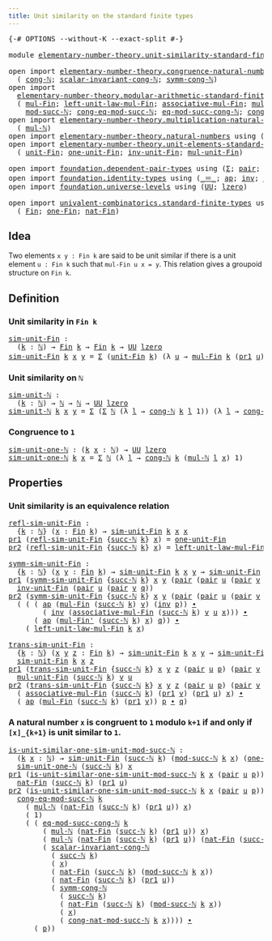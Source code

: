 ```yaml
---
title: Unit similarity on the standard finite types
---
```


<pre class="Agda"><a id="70" class="Symbol">{-#</a> <a id="74" class="Keyword">OPTIONS</a> <a id="82" class="Pragma">--without-K</a> <a id="94" class="Pragma">--exact-split</a> <a id="108" class="Symbol">#-}</a>

<a id="113" class="Keyword">module</a> <a id="120" href="elementary-number-theory.unit-similarity-standard-finite-types.html" class="Module">elementary-number-theory.unit-similarity-standard-finite-types</a> <a id="183" class="Keyword">where</a>

<a id="190" class="Keyword">open</a> <a id="195" class="Keyword">import</a> <a id="202" href="elementary-number-theory.congruence-natural-numbers.html" class="Module">elementary-number-theory.congruence-natural-numbers</a> <a id="254" class="Keyword">using</a>
  <a id="262" class="Symbol">(</a> <a id="264" href="elementary-number-theory.congruence-natural-numbers.html#1610" class="Function">cong-ℕ</a><a id="270" class="Symbol">;</a> <a id="272" href="elementary-number-theory.congruence-natural-numbers.html#5371" class="Function">scalar-invariant-cong-ℕ</a><a id="295" class="Symbol">;</a> <a id="297" href="elementary-number-theory.congruence-natural-numbers.html#2856" class="Function">symm-cong-ℕ</a><a id="308" class="Symbol">)</a>
<a id="310" class="Keyword">open</a> <a id="315" class="Keyword">import</a>
  <a id="324" href="elementary-number-theory.modular-arithmetic-standard-finite-types.html" class="Module">elementary-number-theory.modular-arithmetic-standard-finite-types</a> <a id="390" class="Keyword">using</a>
  <a id="398" class="Symbol">(</a> <a id="400" href="elementary-number-theory.modular-arithmetic-standard-finite-types.html#15234" class="Function">mul-Fin</a><a id="407" class="Symbol">;</a> <a id="409" href="elementary-number-theory.modular-arithmetic-standard-finite-types.html#18007" class="Function">left-unit-law-mul-Fin</a><a id="430" class="Symbol">;</a> <a id="432" href="elementary-number-theory.modular-arithmetic-standard-finite-types.html#15887" class="Function">associative-mul-Fin</a><a id="451" class="Symbol">;</a> <a id="453" href="elementary-number-theory.modular-arithmetic-standard-finite-types.html#15373" class="Function">mul-Fin&#39;</a><a id="461" class="Symbol">;</a>
    <a id="467" href="elementary-number-theory.modular-arithmetic-standard-finite-types.html#2844" class="Function">mod-succ-ℕ</a><a id="477" class="Symbol">;</a> <a id="479" href="elementary-number-theory.modular-arithmetic-standard-finite-types.html#4181" class="Function">cong-eq-mod-succ-ℕ</a><a id="497" class="Symbol">;</a> <a id="499" href="elementary-number-theory.modular-arithmetic-standard-finite-types.html#4527" class="Function">eq-mod-succ-cong-ℕ</a><a id="517" class="Symbol">;</a> <a id="519" href="elementary-number-theory.modular-arithmetic-standard-finite-types.html#3602" class="Function">cong-nat-mod-succ-ℕ</a><a id="538" class="Symbol">)</a>
<a id="540" class="Keyword">open</a> <a id="545" class="Keyword">import</a> <a id="552" href="elementary-number-theory.multiplication-natural-numbers.html" class="Module">elementary-number-theory.multiplication-natural-numbers</a> <a id="608" class="Keyword">using</a>
  <a id="616" class="Symbol">(</a> <a id="618" href="elementary-number-theory.multiplication-natural-numbers.html#1286" class="Function">mul-ℕ</a><a id="623" class="Symbol">)</a>
<a id="625" class="Keyword">open</a> <a id="630" class="Keyword">import</a> <a id="637" href="elementary-number-theory.natural-numbers.html" class="Module">elementary-number-theory.natural-numbers</a> <a id="678" class="Keyword">using</a> <a id="684" class="Symbol">(</a><a id="685" href="elementary-number-theory.natural-numbers.html#1548" class="Datatype">ℕ</a><a id="686" class="Symbol">;</a> <a id="688" href="elementary-number-theory.natural-numbers.html#1569" class="InductiveConstructor">zero-ℕ</a><a id="694" class="Symbol">;</a> <a id="696" href="elementary-number-theory.natural-numbers.html#1582" class="InductiveConstructor">succ-ℕ</a><a id="702" class="Symbol">)</a>
<a id="704" class="Keyword">open</a> <a id="709" class="Keyword">import</a> <a id="716" href="elementary-number-theory.unit-elements-standard-finite-types.html" class="Module">elementary-number-theory.unit-elements-standard-finite-types</a> <a id="777" class="Keyword">using</a>
  <a id="785" class="Symbol">(</a> <a id="787" href="elementary-number-theory.unit-elements-standard-finite-types.html#1442" class="Function">unit-Fin</a><a id="795" class="Symbol">;</a> <a id="797" href="elementary-number-theory.unit-elements-standard-finite-types.html#1663" class="Function">one-unit-Fin</a><a id="809" class="Symbol">;</a> <a id="811" href="elementary-number-theory.unit-elements-standard-finite-types.html#3321" class="Function">inv-unit-Fin</a><a id="823" class="Symbol">;</a> <a id="825" href="elementary-number-theory.unit-elements-standard-finite-types.html#3092" class="Function">mul-unit-Fin</a><a id="837" class="Symbol">)</a>

<a id="840" class="Keyword">open</a> <a id="845" class="Keyword">import</a> <a id="852" href="foundation.dependent-pair-types.html" class="Module">foundation.dependent-pair-types</a> <a id="884" class="Keyword">using</a> <a id="890" class="Symbol">(</a><a id="891" href="foundation-core.dependent-pair-types.html#515" class="Record">Σ</a><a id="892" class="Symbol">;</a> <a id="894" href="foundation-core.dependent-pair-types.html#588" class="InductiveConstructor">pair</a><a id="898" class="Symbol">;</a> <a id="900" href="foundation-core.dependent-pair-types.html#605" class="Field">pr1</a><a id="903" class="Symbol">;</a> <a id="905" href="foundation-core.dependent-pair-types.html#617" class="Field">pr2</a><a id="908" class="Symbol">)</a>
<a id="910" class="Keyword">open</a> <a id="915" class="Keyword">import</a> <a id="922" href="foundation.identity-types.html" class="Module">foundation.identity-types</a> <a id="948" class="Keyword">using</a> <a id="954" class="Symbol">(</a><a id="955" href="foundation-core.identity-types.html#1865" class="Function Operator">_＝_</a><a id="958" class="Symbol">;</a> <a id="960" href="foundation-core.identity-types.html#4003" class="Function">ap</a><a id="962" class="Symbol">;</a> <a id="964" href="foundation-core.identity-types.html#2729" class="Function">inv</a><a id="967" class="Symbol">;</a> <a id="969" href="foundation-core.identity-types.html#2425" class="Function Operator">_∙_</a><a id="972" class="Symbol">)</a>
<a id="974" class="Keyword">open</a> <a id="979" class="Keyword">import</a> <a id="986" href="foundation.universe-levels.html" class="Module">foundation.universe-levels</a> <a id="1013" class="Keyword">using</a> <a id="1019" class="Symbol">(</a><a id="1020" href="foundation-core.universe-levels.html#235" class="Primitive">UU</a><a id="1022" class="Symbol">;</a> <a id="1024" href="Agda.Primitive.html#764" class="Primitive">lzero</a><a id="1029" class="Symbol">)</a>

<a id="1032" class="Keyword">open</a> <a id="1037" class="Keyword">import</a> <a id="1044" href="univalent-combinatorics.standard-finite-types.html" class="Module">univalent-combinatorics.standard-finite-types</a> <a id="1090" class="Keyword">using</a>
  <a id="1098" class="Symbol">(</a> <a id="1100" href="univalent-combinatorics.standard-finite-types.html#2392" class="Function">Fin</a><a id="1103" class="Symbol">;</a> <a id="1105" href="univalent-combinatorics.standard-finite-types.html#8189" class="Function">one-Fin</a><a id="1112" class="Symbol">;</a> <a id="1114" href="univalent-combinatorics.standard-finite-types.html#5338" class="Function">nat-Fin</a><a id="1121" class="Symbol">)</a>
</pre>
## Idea

Two elements `x y : Fin k` are said to be unit similar if there is a unit element `u : Fin k` such that `mul-Fin u x = y`. This relation gives a groupoid structure on `Fin k`.

## Definition

### Unit similarity in `Fin k`

<pre class="Agda"><a id="sim-unit-Fin"></a><a id="1369" href="elementary-number-theory.unit-similarity-standard-finite-types.html#1369" class="Function">sim-unit-Fin</a> <a id="1382" class="Symbol">:</a>
  <a id="1386" class="Symbol">(</a><a id="1387" href="elementary-number-theory.unit-similarity-standard-finite-types.html#1387" class="Bound">k</a> <a id="1389" class="Symbol">:</a> <a id="1391" href="elementary-number-theory.natural-numbers.html#1548" class="Datatype">ℕ</a><a id="1392" class="Symbol">)</a> <a id="1394" class="Symbol">→</a> <a id="1396" href="univalent-combinatorics.standard-finite-types.html#2392" class="Function">Fin</a> <a id="1400" href="elementary-number-theory.unit-similarity-standard-finite-types.html#1387" class="Bound">k</a> <a id="1402" class="Symbol">→</a> <a id="1404" href="univalent-combinatorics.standard-finite-types.html#2392" class="Function">Fin</a> <a id="1408" href="elementary-number-theory.unit-similarity-standard-finite-types.html#1387" class="Bound">k</a> <a id="1410" class="Symbol">→</a> <a id="1412" href="foundation-core.universe-levels.html#235" class="Primitive">UU</a> <a id="1415" href="Agda.Primitive.html#764" class="Primitive">lzero</a>
<a id="1421" href="elementary-number-theory.unit-similarity-standard-finite-types.html#1369" class="Function">sim-unit-Fin</a> <a id="1434" href="elementary-number-theory.unit-similarity-standard-finite-types.html#1434" class="Bound">k</a> <a id="1436" href="elementary-number-theory.unit-similarity-standard-finite-types.html#1436" class="Bound">x</a> <a id="1438" href="elementary-number-theory.unit-similarity-standard-finite-types.html#1438" class="Bound">y</a> <a id="1440" class="Symbol">=</a> <a id="1442" href="foundation-core.dependent-pair-types.html#515" class="Record">Σ</a> <a id="1444" class="Symbol">(</a><a id="1445" href="elementary-number-theory.unit-elements-standard-finite-types.html#1442" class="Function">unit-Fin</a> <a id="1454" href="elementary-number-theory.unit-similarity-standard-finite-types.html#1434" class="Bound">k</a><a id="1455" class="Symbol">)</a> <a id="1457" class="Symbol">(λ</a> <a id="1460" href="elementary-number-theory.unit-similarity-standard-finite-types.html#1460" class="Bound">u</a> <a id="1462" class="Symbol">→</a> <a id="1464" href="elementary-number-theory.modular-arithmetic-standard-finite-types.html#15234" class="Function">mul-Fin</a> <a id="1472" href="elementary-number-theory.unit-similarity-standard-finite-types.html#1434" class="Bound">k</a> <a id="1474" class="Symbol">(</a><a id="1475" href="foundation-core.dependent-pair-types.html#605" class="Field">pr1</a> <a id="1479" href="elementary-number-theory.unit-similarity-standard-finite-types.html#1460" class="Bound">u</a><a id="1480" class="Symbol">)</a> <a id="1482" href="elementary-number-theory.unit-similarity-standard-finite-types.html#1436" class="Bound">x</a> <a id="1484" href="foundation-core.identity-types.html#1865" class="Function Operator">＝</a> <a id="1486" href="elementary-number-theory.unit-similarity-standard-finite-types.html#1438" class="Bound">y</a><a id="1487" class="Symbol">)</a>
</pre>
### Unit similarity on `ℕ`

<pre class="Agda"><a id="sim-unit-ℕ"></a><a id="1530" href="elementary-number-theory.unit-similarity-standard-finite-types.html#1530" class="Function">sim-unit-ℕ</a> <a id="1541" class="Symbol">:</a>
  <a id="1545" class="Symbol">(</a><a id="1546" href="elementary-number-theory.unit-similarity-standard-finite-types.html#1546" class="Bound">k</a> <a id="1548" class="Symbol">:</a> <a id="1550" href="elementary-number-theory.natural-numbers.html#1548" class="Datatype">ℕ</a><a id="1551" class="Symbol">)</a> <a id="1553" class="Symbol">→</a> <a id="1555" href="elementary-number-theory.natural-numbers.html#1548" class="Datatype">ℕ</a> <a id="1557" class="Symbol">→</a> <a id="1559" href="elementary-number-theory.natural-numbers.html#1548" class="Datatype">ℕ</a> <a id="1561" class="Symbol">→</a> <a id="1563" href="foundation-core.universe-levels.html#235" class="Primitive">UU</a> <a id="1566" href="Agda.Primitive.html#764" class="Primitive">lzero</a>
<a id="1572" href="elementary-number-theory.unit-similarity-standard-finite-types.html#1530" class="Function">sim-unit-ℕ</a> <a id="1583" href="elementary-number-theory.unit-similarity-standard-finite-types.html#1583" class="Bound">k</a> <a id="1585" href="elementary-number-theory.unit-similarity-standard-finite-types.html#1585" class="Bound">x</a> <a id="1587" href="elementary-number-theory.unit-similarity-standard-finite-types.html#1587" class="Bound">y</a> <a id="1589" class="Symbol">=</a> <a id="1591" href="foundation-core.dependent-pair-types.html#515" class="Record">Σ</a> <a id="1593" class="Symbol">(</a><a id="1594" href="foundation-core.dependent-pair-types.html#515" class="Record">Σ</a> <a id="1596" href="elementary-number-theory.natural-numbers.html#1548" class="Datatype">ℕ</a> <a id="1598" class="Symbol">(λ</a> <a id="1601" href="elementary-number-theory.unit-similarity-standard-finite-types.html#1601" class="Bound">l</a> <a id="1603" class="Symbol">→</a> <a id="1605" href="elementary-number-theory.congruence-natural-numbers.html#1610" class="Function">cong-ℕ</a> <a id="1612" href="elementary-number-theory.unit-similarity-standard-finite-types.html#1583" class="Bound">k</a> <a id="1614" href="elementary-number-theory.unit-similarity-standard-finite-types.html#1601" class="Bound">l</a> <a id="1616" class="Number">1</a><a id="1617" class="Symbol">))</a> <a id="1620" class="Symbol">(λ</a> <a id="1623" href="elementary-number-theory.unit-similarity-standard-finite-types.html#1623" class="Bound">l</a> <a id="1625" class="Symbol">→</a> <a id="1627" href="elementary-number-theory.congruence-natural-numbers.html#1610" class="Function">cong-ℕ</a> <a id="1634" href="elementary-number-theory.unit-similarity-standard-finite-types.html#1583" class="Bound">k</a> <a id="1636" class="Symbol">(</a><a id="1637" href="elementary-number-theory.multiplication-natural-numbers.html#1286" class="Function">mul-ℕ</a> <a id="1643" class="Symbol">(</a><a id="1644" href="foundation-core.dependent-pair-types.html#605" class="Field">pr1</a> <a id="1648" href="elementary-number-theory.unit-similarity-standard-finite-types.html#1623" class="Bound">l</a><a id="1649" class="Symbol">)</a> <a id="1651" href="elementary-number-theory.unit-similarity-standard-finite-types.html#1585" class="Bound">x</a><a id="1652" class="Symbol">)</a> <a id="1654" href="elementary-number-theory.unit-similarity-standard-finite-types.html#1587" class="Bound">y</a><a id="1655" class="Symbol">)</a>
</pre>
### Congruence to `1`

<pre class="Agda"><a id="sim-unit-one-ℕ"></a><a id="1693" href="elementary-number-theory.unit-similarity-standard-finite-types.html#1693" class="Function">sim-unit-one-ℕ</a> <a id="1708" class="Symbol">:</a> <a id="1710" class="Symbol">(</a><a id="1711" href="elementary-number-theory.unit-similarity-standard-finite-types.html#1711" class="Bound">k</a> <a id="1713" href="elementary-number-theory.unit-similarity-standard-finite-types.html#1713" class="Bound">x</a> <a id="1715" class="Symbol">:</a> <a id="1717" href="elementary-number-theory.natural-numbers.html#1548" class="Datatype">ℕ</a><a id="1718" class="Symbol">)</a> <a id="1720" class="Symbol">→</a> <a id="1722" href="foundation-core.universe-levels.html#235" class="Primitive">UU</a> <a id="1725" href="Agda.Primitive.html#764" class="Primitive">lzero</a>
<a id="1731" href="elementary-number-theory.unit-similarity-standard-finite-types.html#1693" class="Function">sim-unit-one-ℕ</a> <a id="1746" href="elementary-number-theory.unit-similarity-standard-finite-types.html#1746" class="Bound">k</a> <a id="1748" href="elementary-number-theory.unit-similarity-standard-finite-types.html#1748" class="Bound">x</a> <a id="1750" class="Symbol">=</a> <a id="1752" href="foundation-core.dependent-pair-types.html#515" class="Record">Σ</a> <a id="1754" href="elementary-number-theory.natural-numbers.html#1548" class="Datatype">ℕ</a> <a id="1756" class="Symbol">(λ</a> <a id="1759" href="elementary-number-theory.unit-similarity-standard-finite-types.html#1759" class="Bound">l</a> <a id="1761" class="Symbol">→</a> <a id="1763" href="elementary-number-theory.congruence-natural-numbers.html#1610" class="Function">cong-ℕ</a> <a id="1770" href="elementary-number-theory.unit-similarity-standard-finite-types.html#1746" class="Bound">k</a> <a id="1772" class="Symbol">(</a><a id="1773" href="elementary-number-theory.multiplication-natural-numbers.html#1286" class="Function">mul-ℕ</a> <a id="1779" href="elementary-number-theory.unit-similarity-standard-finite-types.html#1759" class="Bound">l</a> <a id="1781" href="elementary-number-theory.unit-similarity-standard-finite-types.html#1748" class="Bound">x</a><a id="1782" class="Symbol">)</a> <a id="1784" class="Number">1</a><a id="1785" class="Symbol">)</a>
</pre>
## Properties

### Unit similarity is an equivalence relation

<pre class="Agda"><a id="refl-sim-unit-Fin"></a><a id="1863" href="elementary-number-theory.unit-similarity-standard-finite-types.html#1863" class="Function">refl-sim-unit-Fin</a> <a id="1881" class="Symbol">:</a>
  <a id="1885" class="Symbol">{</a><a id="1886" href="elementary-number-theory.unit-similarity-standard-finite-types.html#1886" class="Bound">k</a> <a id="1888" class="Symbol">:</a> <a id="1890" href="elementary-number-theory.natural-numbers.html#1548" class="Datatype">ℕ</a><a id="1891" class="Symbol">}</a> <a id="1893" class="Symbol">(</a><a id="1894" href="elementary-number-theory.unit-similarity-standard-finite-types.html#1894" class="Bound">x</a> <a id="1896" class="Symbol">:</a> <a id="1898" href="univalent-combinatorics.standard-finite-types.html#2392" class="Function">Fin</a> <a id="1902" href="elementary-number-theory.unit-similarity-standard-finite-types.html#1886" class="Bound">k</a><a id="1903" class="Symbol">)</a> <a id="1905" class="Symbol">→</a> <a id="1907" href="elementary-number-theory.unit-similarity-standard-finite-types.html#1369" class="Function">sim-unit-Fin</a> <a id="1920" href="elementary-number-theory.unit-similarity-standard-finite-types.html#1886" class="Bound">k</a> <a id="1922" href="elementary-number-theory.unit-similarity-standard-finite-types.html#1894" class="Bound">x</a> <a id="1924" href="elementary-number-theory.unit-similarity-standard-finite-types.html#1894" class="Bound">x</a>
<a id="1926" href="foundation-core.dependent-pair-types.html#605" class="Field">pr1</a> <a id="1930" class="Symbol">(</a><a id="1931" href="elementary-number-theory.unit-similarity-standard-finite-types.html#1863" class="Function">refl-sim-unit-Fin</a> <a id="1949" class="Symbol">{</a><a id="1950" href="elementary-number-theory.natural-numbers.html#1582" class="InductiveConstructor">succ-ℕ</a> <a id="1957" href="elementary-number-theory.unit-similarity-standard-finite-types.html#1957" class="Bound">k</a><a id="1958" class="Symbol">}</a> <a id="1960" href="elementary-number-theory.unit-similarity-standard-finite-types.html#1960" class="Bound">x</a><a id="1961" class="Symbol">)</a> <a id="1963" class="Symbol">=</a> <a id="1965" href="elementary-number-theory.unit-elements-standard-finite-types.html#1663" class="Function">one-unit-Fin</a>
<a id="1978" href="foundation-core.dependent-pair-types.html#617" class="Field">pr2</a> <a id="1982" class="Symbol">(</a><a id="1983" href="elementary-number-theory.unit-similarity-standard-finite-types.html#1863" class="Function">refl-sim-unit-Fin</a> <a id="2001" class="Symbol">{</a><a id="2002" href="elementary-number-theory.natural-numbers.html#1582" class="InductiveConstructor">succ-ℕ</a> <a id="2009" href="elementary-number-theory.unit-similarity-standard-finite-types.html#2009" class="Bound">k</a><a id="2010" class="Symbol">}</a> <a id="2012" href="elementary-number-theory.unit-similarity-standard-finite-types.html#2012" class="Bound">x</a><a id="2013" class="Symbol">)</a> <a id="2015" class="Symbol">=</a> <a id="2017" href="elementary-number-theory.modular-arithmetic-standard-finite-types.html#18007" class="Function">left-unit-law-mul-Fin</a> <a id="2039" href="elementary-number-theory.unit-similarity-standard-finite-types.html#2009" class="Bound">k</a> <a id="2041" href="elementary-number-theory.unit-similarity-standard-finite-types.html#2012" class="Bound">x</a>

<a id="symm-sim-unit-Fin"></a><a id="2044" href="elementary-number-theory.unit-similarity-standard-finite-types.html#2044" class="Function">symm-sim-unit-Fin</a> <a id="2062" class="Symbol">:</a>
  <a id="2066" class="Symbol">{</a><a id="2067" href="elementary-number-theory.unit-similarity-standard-finite-types.html#2067" class="Bound">k</a> <a id="2069" class="Symbol">:</a> <a id="2071" href="elementary-number-theory.natural-numbers.html#1548" class="Datatype">ℕ</a><a id="2072" class="Symbol">}</a> <a id="2074" class="Symbol">(</a><a id="2075" href="elementary-number-theory.unit-similarity-standard-finite-types.html#2075" class="Bound">x</a> <a id="2077" href="elementary-number-theory.unit-similarity-standard-finite-types.html#2077" class="Bound">y</a> <a id="2079" class="Symbol">:</a> <a id="2081" href="univalent-combinatorics.standard-finite-types.html#2392" class="Function">Fin</a> <a id="2085" href="elementary-number-theory.unit-similarity-standard-finite-types.html#2067" class="Bound">k</a><a id="2086" class="Symbol">)</a> <a id="2088" class="Symbol">→</a> <a id="2090" href="elementary-number-theory.unit-similarity-standard-finite-types.html#1369" class="Function">sim-unit-Fin</a> <a id="2103" href="elementary-number-theory.unit-similarity-standard-finite-types.html#2067" class="Bound">k</a> <a id="2105" href="elementary-number-theory.unit-similarity-standard-finite-types.html#2075" class="Bound">x</a> <a id="2107" href="elementary-number-theory.unit-similarity-standard-finite-types.html#2077" class="Bound">y</a> <a id="2109" class="Symbol">→</a> <a id="2111" href="elementary-number-theory.unit-similarity-standard-finite-types.html#1369" class="Function">sim-unit-Fin</a> <a id="2124" href="elementary-number-theory.unit-similarity-standard-finite-types.html#2067" class="Bound">k</a> <a id="2126" href="elementary-number-theory.unit-similarity-standard-finite-types.html#2077" class="Bound">y</a> <a id="2128" href="elementary-number-theory.unit-similarity-standard-finite-types.html#2075" class="Bound">x</a>
<a id="2130" href="foundation-core.dependent-pair-types.html#605" class="Field">pr1</a> <a id="2134" class="Symbol">(</a><a id="2135" href="elementary-number-theory.unit-similarity-standard-finite-types.html#2044" class="Function">symm-sim-unit-Fin</a> <a id="2153" class="Symbol">{</a><a id="2154" href="elementary-number-theory.natural-numbers.html#1582" class="InductiveConstructor">succ-ℕ</a> <a id="2161" href="elementary-number-theory.unit-similarity-standard-finite-types.html#2161" class="Bound">k</a><a id="2162" class="Symbol">}</a> <a id="2164" href="elementary-number-theory.unit-similarity-standard-finite-types.html#2164" class="Bound">x</a> <a id="2166" href="elementary-number-theory.unit-similarity-standard-finite-types.html#2166" class="Bound">y</a> <a id="2168" class="Symbol">(</a><a id="2169" href="foundation-core.dependent-pair-types.html#588" class="InductiveConstructor">pair</a> <a id="2174" class="Symbol">(</a><a id="2175" href="foundation-core.dependent-pair-types.html#588" class="InductiveConstructor">pair</a> <a id="2180" href="elementary-number-theory.unit-similarity-standard-finite-types.html#2180" class="Bound">u</a> <a id="2182" class="Symbol">(</a><a id="2183" href="foundation-core.dependent-pair-types.html#588" class="InductiveConstructor">pair</a> <a id="2188" href="elementary-number-theory.unit-similarity-standard-finite-types.html#2188" class="Bound">v</a> <a id="2190" href="elementary-number-theory.unit-similarity-standard-finite-types.html#2190" class="Bound">q</a><a id="2191" class="Symbol">))</a> <a id="2194" href="elementary-number-theory.unit-similarity-standard-finite-types.html#2194" class="Bound">p</a><a id="2195" class="Symbol">))</a> <a id="2198" class="Symbol">=</a>
  <a id="2202" href="elementary-number-theory.unit-elements-standard-finite-types.html#3321" class="Function">inv-unit-Fin</a> <a id="2215" class="Symbol">(</a><a id="2216" href="foundation-core.dependent-pair-types.html#588" class="InductiveConstructor">pair</a> <a id="2221" href="elementary-number-theory.unit-similarity-standard-finite-types.html#2180" class="Bound">u</a> <a id="2223" class="Symbol">(</a><a id="2224" href="foundation-core.dependent-pair-types.html#588" class="InductiveConstructor">pair</a> <a id="2229" href="elementary-number-theory.unit-similarity-standard-finite-types.html#2188" class="Bound">v</a> <a id="2231" href="elementary-number-theory.unit-similarity-standard-finite-types.html#2190" class="Bound">q</a><a id="2232" class="Symbol">))</a>
<a id="2235" href="foundation-core.dependent-pair-types.html#617" class="Field">pr2</a> <a id="2239" class="Symbol">(</a><a id="2240" href="elementary-number-theory.unit-similarity-standard-finite-types.html#2044" class="Function">symm-sim-unit-Fin</a> <a id="2258" class="Symbol">{</a><a id="2259" href="elementary-number-theory.natural-numbers.html#1582" class="InductiveConstructor">succ-ℕ</a> <a id="2266" href="elementary-number-theory.unit-similarity-standard-finite-types.html#2266" class="Bound">k</a><a id="2267" class="Symbol">}</a> <a id="2269" href="elementary-number-theory.unit-similarity-standard-finite-types.html#2269" class="Bound">x</a> <a id="2271" href="elementary-number-theory.unit-similarity-standard-finite-types.html#2271" class="Bound">y</a> <a id="2273" class="Symbol">(</a><a id="2274" href="foundation-core.dependent-pair-types.html#588" class="InductiveConstructor">pair</a> <a id="2279" class="Symbol">(</a><a id="2280" href="foundation-core.dependent-pair-types.html#588" class="InductiveConstructor">pair</a> <a id="2285" href="elementary-number-theory.unit-similarity-standard-finite-types.html#2285" class="Bound">u</a> <a id="2287" class="Symbol">(</a><a id="2288" href="foundation-core.dependent-pair-types.html#588" class="InductiveConstructor">pair</a> <a id="2293" href="elementary-number-theory.unit-similarity-standard-finite-types.html#2293" class="Bound">v</a> <a id="2295" href="elementary-number-theory.unit-similarity-standard-finite-types.html#2295" class="Bound">q</a><a id="2296" class="Symbol">))</a> <a id="2299" href="elementary-number-theory.unit-similarity-standard-finite-types.html#2299" class="Bound">p</a><a id="2300" class="Symbol">))</a> <a id="2303" class="Symbol">=</a>
  <a id="2307" class="Symbol">(</a> <a id="2309" class="Symbol">(</a> <a id="2311" class="Symbol">(</a> <a id="2313" href="foundation-core.identity-types.html#4003" class="Function">ap</a> <a id="2316" class="Symbol">(</a><a id="2317" href="elementary-number-theory.modular-arithmetic-standard-finite-types.html#15234" class="Function">mul-Fin</a> <a id="2325" class="Symbol">(</a><a id="2326" href="elementary-number-theory.natural-numbers.html#1582" class="InductiveConstructor">succ-ℕ</a> <a id="2333" href="elementary-number-theory.unit-similarity-standard-finite-types.html#2266" class="Bound">k</a><a id="2334" class="Symbol">)</a> <a id="2336" href="elementary-number-theory.unit-similarity-standard-finite-types.html#2293" class="Bound">v</a><a id="2337" class="Symbol">)</a> <a id="2339" class="Symbol">(</a><a id="2340" href="foundation-core.identity-types.html#2729" class="Function">inv</a> <a id="2344" href="elementary-number-theory.unit-similarity-standard-finite-types.html#2299" class="Bound">p</a><a id="2345" class="Symbol">))</a> <a id="2348" href="foundation-core.identity-types.html#2425" class="Function Operator">∙</a>
        <a id="2358" class="Symbol">(</a> <a id="2360" href="foundation-core.identity-types.html#2729" class="Function">inv</a> <a id="2364" class="Symbol">(</a><a id="2365" href="elementary-number-theory.modular-arithmetic-standard-finite-types.html#15887" class="Function">associative-mul-Fin</a> <a id="2385" class="Symbol">(</a><a id="2386" href="elementary-number-theory.natural-numbers.html#1582" class="InductiveConstructor">succ-ℕ</a> <a id="2393" href="elementary-number-theory.unit-similarity-standard-finite-types.html#2266" class="Bound">k</a><a id="2394" class="Symbol">)</a> <a id="2396" href="elementary-number-theory.unit-similarity-standard-finite-types.html#2293" class="Bound">v</a> <a id="2398" href="elementary-number-theory.unit-similarity-standard-finite-types.html#2285" class="Bound">u</a> <a id="2400" href="elementary-number-theory.unit-similarity-standard-finite-types.html#2269" class="Bound">x</a><a id="2401" class="Symbol">)))</a> <a id="2405" href="foundation-core.identity-types.html#2425" class="Function Operator">∙</a>
      <a id="2413" class="Symbol">(</a> <a id="2415" href="foundation-core.identity-types.html#4003" class="Function">ap</a> <a id="2418" class="Symbol">(</a><a id="2419" href="elementary-number-theory.modular-arithmetic-standard-finite-types.html#15373" class="Function">mul-Fin&#39;</a> <a id="2428" class="Symbol">(</a><a id="2429" href="elementary-number-theory.natural-numbers.html#1582" class="InductiveConstructor">succ-ℕ</a> <a id="2436" href="elementary-number-theory.unit-similarity-standard-finite-types.html#2266" class="Bound">k</a><a id="2437" class="Symbol">)</a> <a id="2439" href="elementary-number-theory.unit-similarity-standard-finite-types.html#2269" class="Bound">x</a><a id="2440" class="Symbol">)</a> <a id="2442" href="elementary-number-theory.unit-similarity-standard-finite-types.html#2295" class="Bound">q</a><a id="2443" class="Symbol">))</a> <a id="2446" href="foundation-core.identity-types.html#2425" class="Function Operator">∙</a>
    <a id="2452" class="Symbol">(</a> <a id="2454" href="elementary-number-theory.modular-arithmetic-standard-finite-types.html#18007" class="Function">left-unit-law-mul-Fin</a> <a id="2476" href="elementary-number-theory.unit-similarity-standard-finite-types.html#2266" class="Bound">k</a> <a id="2478" href="elementary-number-theory.unit-similarity-standard-finite-types.html#2269" class="Bound">x</a><a id="2479" class="Symbol">)</a>

<a id="trans-sim-unit-Fin"></a><a id="2482" href="elementary-number-theory.unit-similarity-standard-finite-types.html#2482" class="Function">trans-sim-unit-Fin</a> <a id="2501" class="Symbol">:</a>
  <a id="2505" class="Symbol">{</a><a id="2506" href="elementary-number-theory.unit-similarity-standard-finite-types.html#2506" class="Bound">k</a> <a id="2508" class="Symbol">:</a> <a id="2510" href="elementary-number-theory.natural-numbers.html#1548" class="Datatype">ℕ</a><a id="2511" class="Symbol">}</a> <a id="2513" class="Symbol">(</a><a id="2514" href="elementary-number-theory.unit-similarity-standard-finite-types.html#2514" class="Bound">x</a> <a id="2516" href="elementary-number-theory.unit-similarity-standard-finite-types.html#2516" class="Bound">y</a> <a id="2518" href="elementary-number-theory.unit-similarity-standard-finite-types.html#2518" class="Bound">z</a> <a id="2520" class="Symbol">:</a> <a id="2522" href="univalent-combinatorics.standard-finite-types.html#2392" class="Function">Fin</a> <a id="2526" href="elementary-number-theory.unit-similarity-standard-finite-types.html#2506" class="Bound">k</a><a id="2527" class="Symbol">)</a> <a id="2529" class="Symbol">→</a> <a id="2531" href="elementary-number-theory.unit-similarity-standard-finite-types.html#1369" class="Function">sim-unit-Fin</a> <a id="2544" href="elementary-number-theory.unit-similarity-standard-finite-types.html#2506" class="Bound">k</a> <a id="2546" href="elementary-number-theory.unit-similarity-standard-finite-types.html#2514" class="Bound">x</a> <a id="2548" href="elementary-number-theory.unit-similarity-standard-finite-types.html#2516" class="Bound">y</a> <a id="2550" class="Symbol">→</a> <a id="2552" href="elementary-number-theory.unit-similarity-standard-finite-types.html#1369" class="Function">sim-unit-Fin</a> <a id="2565" href="elementary-number-theory.unit-similarity-standard-finite-types.html#2506" class="Bound">k</a> <a id="2567" href="elementary-number-theory.unit-similarity-standard-finite-types.html#2516" class="Bound">y</a> <a id="2569" href="elementary-number-theory.unit-similarity-standard-finite-types.html#2518" class="Bound">z</a> <a id="2571" class="Symbol">→</a>
  <a id="2575" href="elementary-number-theory.unit-similarity-standard-finite-types.html#1369" class="Function">sim-unit-Fin</a> <a id="2588" href="elementary-number-theory.unit-similarity-standard-finite-types.html#2506" class="Bound">k</a> <a id="2590" href="elementary-number-theory.unit-similarity-standard-finite-types.html#2514" class="Bound">x</a> <a id="2592" href="elementary-number-theory.unit-similarity-standard-finite-types.html#2518" class="Bound">z</a>
<a id="2594" href="foundation-core.dependent-pair-types.html#605" class="Field">pr1</a> <a id="2598" class="Symbol">(</a><a id="2599" href="elementary-number-theory.unit-similarity-standard-finite-types.html#2482" class="Function">trans-sim-unit-Fin</a> <a id="2618" class="Symbol">{</a><a id="2619" href="elementary-number-theory.natural-numbers.html#1582" class="InductiveConstructor">succ-ℕ</a> <a id="2626" href="elementary-number-theory.unit-similarity-standard-finite-types.html#2626" class="Bound">k</a><a id="2627" class="Symbol">}</a> <a id="2629" href="elementary-number-theory.unit-similarity-standard-finite-types.html#2629" class="Bound">x</a> <a id="2631" href="elementary-number-theory.unit-similarity-standard-finite-types.html#2631" class="Bound">y</a> <a id="2633" href="elementary-number-theory.unit-similarity-standard-finite-types.html#2633" class="Bound">z</a> <a id="2635" class="Symbol">(</a><a id="2636" href="foundation-core.dependent-pair-types.html#588" class="InductiveConstructor">pair</a> <a id="2641" href="elementary-number-theory.unit-similarity-standard-finite-types.html#2641" class="Bound">u</a> <a id="2643" href="elementary-number-theory.unit-similarity-standard-finite-types.html#2643" class="Bound">p</a><a id="2644" class="Symbol">)</a> <a id="2646" class="Symbol">(</a><a id="2647" href="foundation-core.dependent-pair-types.html#588" class="InductiveConstructor">pair</a> <a id="2652" href="elementary-number-theory.unit-similarity-standard-finite-types.html#2652" class="Bound">v</a> <a id="2654" href="elementary-number-theory.unit-similarity-standard-finite-types.html#2654" class="Bound">q</a><a id="2655" class="Symbol">))</a> <a id="2658" class="Symbol">=</a>
  <a id="2662" href="elementary-number-theory.unit-elements-standard-finite-types.html#3092" class="Function">mul-unit-Fin</a> <a id="2675" class="Symbol">(</a><a id="2676" href="elementary-number-theory.natural-numbers.html#1582" class="InductiveConstructor">succ-ℕ</a> <a id="2683" href="elementary-number-theory.unit-similarity-standard-finite-types.html#2626" class="Bound">k</a><a id="2684" class="Symbol">)</a> <a id="2686" href="elementary-number-theory.unit-similarity-standard-finite-types.html#2652" class="Bound">v</a> <a id="2688" href="elementary-number-theory.unit-similarity-standard-finite-types.html#2641" class="Bound">u</a>
<a id="2690" href="foundation-core.dependent-pair-types.html#617" class="Field">pr2</a> <a id="2694" class="Symbol">(</a><a id="2695" href="elementary-number-theory.unit-similarity-standard-finite-types.html#2482" class="Function">trans-sim-unit-Fin</a> <a id="2714" class="Symbol">{</a><a id="2715" href="elementary-number-theory.natural-numbers.html#1582" class="InductiveConstructor">succ-ℕ</a> <a id="2722" href="elementary-number-theory.unit-similarity-standard-finite-types.html#2722" class="Bound">k</a><a id="2723" class="Symbol">}</a> <a id="2725" href="elementary-number-theory.unit-similarity-standard-finite-types.html#2725" class="Bound">x</a> <a id="2727" href="elementary-number-theory.unit-similarity-standard-finite-types.html#2727" class="Bound">y</a> <a id="2729" href="elementary-number-theory.unit-similarity-standard-finite-types.html#2729" class="Bound">z</a> <a id="2731" class="Symbol">(</a><a id="2732" href="foundation-core.dependent-pair-types.html#588" class="InductiveConstructor">pair</a> <a id="2737" href="elementary-number-theory.unit-similarity-standard-finite-types.html#2737" class="Bound">u</a> <a id="2739" href="elementary-number-theory.unit-similarity-standard-finite-types.html#2739" class="Bound">p</a><a id="2740" class="Symbol">)</a> <a id="2742" class="Symbol">(</a><a id="2743" href="foundation-core.dependent-pair-types.html#588" class="InductiveConstructor">pair</a> <a id="2748" href="elementary-number-theory.unit-similarity-standard-finite-types.html#2748" class="Bound">v</a> <a id="2750" href="elementary-number-theory.unit-similarity-standard-finite-types.html#2750" class="Bound">q</a><a id="2751" class="Symbol">))</a> <a id="2754" class="Symbol">=</a>
  <a id="2758" class="Symbol">(</a> <a id="2760" href="elementary-number-theory.modular-arithmetic-standard-finite-types.html#15887" class="Function">associative-mul-Fin</a> <a id="2780" class="Symbol">(</a><a id="2781" href="elementary-number-theory.natural-numbers.html#1582" class="InductiveConstructor">succ-ℕ</a> <a id="2788" href="elementary-number-theory.unit-similarity-standard-finite-types.html#2722" class="Bound">k</a><a id="2789" class="Symbol">)</a> <a id="2791" class="Symbol">(</a><a id="2792" href="foundation-core.dependent-pair-types.html#605" class="Field">pr1</a> <a id="2796" href="elementary-number-theory.unit-similarity-standard-finite-types.html#2748" class="Bound">v</a><a id="2797" class="Symbol">)</a> <a id="2799" class="Symbol">(</a><a id="2800" href="foundation-core.dependent-pair-types.html#605" class="Field">pr1</a> <a id="2804" href="elementary-number-theory.unit-similarity-standard-finite-types.html#2737" class="Bound">u</a><a id="2805" class="Symbol">)</a> <a id="2807" href="elementary-number-theory.unit-similarity-standard-finite-types.html#2725" class="Bound">x</a><a id="2808" class="Symbol">)</a> <a id="2810" href="foundation-core.identity-types.html#2425" class="Function Operator">∙</a>
  <a id="2814" class="Symbol">(</a> <a id="2816" href="foundation-core.identity-types.html#4003" class="Function">ap</a> <a id="2819" class="Symbol">(</a><a id="2820" href="elementary-number-theory.modular-arithmetic-standard-finite-types.html#15234" class="Function">mul-Fin</a> <a id="2828" class="Symbol">(</a><a id="2829" href="elementary-number-theory.natural-numbers.html#1582" class="InductiveConstructor">succ-ℕ</a> <a id="2836" href="elementary-number-theory.unit-similarity-standard-finite-types.html#2722" class="Bound">k</a><a id="2837" class="Symbol">)</a> <a id="2839" class="Symbol">(</a><a id="2840" href="foundation-core.dependent-pair-types.html#605" class="Field">pr1</a> <a id="2844" href="elementary-number-theory.unit-similarity-standard-finite-types.html#2748" class="Bound">v</a><a id="2845" class="Symbol">))</a> <a id="2848" href="elementary-number-theory.unit-similarity-standard-finite-types.html#2739" class="Bound">p</a> <a id="2850" href="foundation-core.identity-types.html#2425" class="Function Operator">∙</a> <a id="2852" href="elementary-number-theory.unit-similarity-standard-finite-types.html#2750" class="Bound">q</a><a id="2853" class="Symbol">)</a>
</pre>
### A natural number `x` is congruent to `1` modulo `k+1` if and only if `[x]_{k+1}` is unit similar to `1`.

<pre class="Agda"><a id="is-unit-similar-one-sim-unit-mod-succ-ℕ"></a><a id="2978" href="elementary-number-theory.unit-similarity-standard-finite-types.html#2978" class="Function">is-unit-similar-one-sim-unit-mod-succ-ℕ</a> <a id="3018" class="Symbol">:</a>
  <a id="3022" class="Symbol">(</a><a id="3023" href="elementary-number-theory.unit-similarity-standard-finite-types.html#3023" class="Bound">k</a> <a id="3025" href="elementary-number-theory.unit-similarity-standard-finite-types.html#3025" class="Bound">x</a> <a id="3027" class="Symbol">:</a> <a id="3029" href="elementary-number-theory.natural-numbers.html#1548" class="Datatype">ℕ</a><a id="3030" class="Symbol">)</a> <a id="3032" class="Symbol">→</a> <a id="3034" href="elementary-number-theory.unit-similarity-standard-finite-types.html#1369" class="Function">sim-unit-Fin</a> <a id="3047" class="Symbol">(</a><a id="3048" href="elementary-number-theory.natural-numbers.html#1582" class="InductiveConstructor">succ-ℕ</a> <a id="3055" href="elementary-number-theory.unit-similarity-standard-finite-types.html#3023" class="Bound">k</a><a id="3056" class="Symbol">)</a> <a id="3058" class="Symbol">(</a><a id="3059" href="elementary-number-theory.modular-arithmetic-standard-finite-types.html#2844" class="Function">mod-succ-ℕ</a> <a id="3070" href="elementary-number-theory.unit-similarity-standard-finite-types.html#3023" class="Bound">k</a> <a id="3072" href="elementary-number-theory.unit-similarity-standard-finite-types.html#3025" class="Bound">x</a><a id="3073" class="Symbol">)</a> <a id="3075" class="Symbol">(</a><a id="3076" href="univalent-combinatorics.standard-finite-types.html#8189" class="Function">one-Fin</a> <a id="3084" href="elementary-number-theory.unit-similarity-standard-finite-types.html#3023" class="Bound">k</a><a id="3085" class="Symbol">)</a> <a id="3087" class="Symbol">→</a>
  <a id="3091" href="elementary-number-theory.unit-similarity-standard-finite-types.html#1693" class="Function">sim-unit-one-ℕ</a> <a id="3106" class="Symbol">(</a><a id="3107" href="elementary-number-theory.natural-numbers.html#1582" class="InductiveConstructor">succ-ℕ</a> <a id="3114" href="elementary-number-theory.unit-similarity-standard-finite-types.html#3023" class="Bound">k</a><a id="3115" class="Symbol">)</a> <a id="3117" href="elementary-number-theory.unit-similarity-standard-finite-types.html#3025" class="Bound">x</a>
<a id="3119" href="foundation-core.dependent-pair-types.html#605" class="Field">pr1</a> <a id="3123" class="Symbol">(</a><a id="3124" href="elementary-number-theory.unit-similarity-standard-finite-types.html#2978" class="Function">is-unit-similar-one-sim-unit-mod-succ-ℕ</a> <a id="3164" href="elementary-number-theory.unit-similarity-standard-finite-types.html#3164" class="Bound">k</a> <a id="3166" href="elementary-number-theory.unit-similarity-standard-finite-types.html#3166" class="Bound">x</a> <a id="3168" class="Symbol">(</a><a id="3169" href="foundation-core.dependent-pair-types.html#588" class="InductiveConstructor">pair</a> <a id="3174" href="elementary-number-theory.unit-similarity-standard-finite-types.html#3174" class="Bound">u</a> <a id="3176" href="elementary-number-theory.unit-similarity-standard-finite-types.html#3176" class="Bound">p</a><a id="3177" class="Symbol">))</a> <a id="3180" class="Symbol">=</a>
  <a id="3184" href="univalent-combinatorics.standard-finite-types.html#5338" class="Function">nat-Fin</a> <a id="3192" class="Symbol">(</a><a id="3193" href="elementary-number-theory.natural-numbers.html#1582" class="InductiveConstructor">succ-ℕ</a> <a id="3200" href="elementary-number-theory.unit-similarity-standard-finite-types.html#3164" class="Bound">k</a><a id="3201" class="Symbol">)</a> <a id="3203" class="Symbol">(</a><a id="3204" href="foundation-core.dependent-pair-types.html#605" class="Field">pr1</a> <a id="3208" href="elementary-number-theory.unit-similarity-standard-finite-types.html#3174" class="Bound">u</a><a id="3209" class="Symbol">)</a>
<a id="3211" href="foundation-core.dependent-pair-types.html#617" class="Field">pr2</a> <a id="3215" class="Symbol">(</a><a id="3216" href="elementary-number-theory.unit-similarity-standard-finite-types.html#2978" class="Function">is-unit-similar-one-sim-unit-mod-succ-ℕ</a> <a id="3256" href="elementary-number-theory.unit-similarity-standard-finite-types.html#3256" class="Bound">k</a> <a id="3258" href="elementary-number-theory.unit-similarity-standard-finite-types.html#3258" class="Bound">x</a> <a id="3260" class="Symbol">(</a><a id="3261" href="foundation-core.dependent-pair-types.html#588" class="InductiveConstructor">pair</a> <a id="3266" href="elementary-number-theory.unit-similarity-standard-finite-types.html#3266" class="Bound">u</a> <a id="3268" href="elementary-number-theory.unit-similarity-standard-finite-types.html#3268" class="Bound">p</a><a id="3269" class="Symbol">))</a> <a id="3272" class="Symbol">=</a>
  <a id="3276" href="elementary-number-theory.modular-arithmetic-standard-finite-types.html#4181" class="Function">cong-eq-mod-succ-ℕ</a> <a id="3295" href="elementary-number-theory.unit-similarity-standard-finite-types.html#3256" class="Bound">k</a>
    <a id="3301" class="Symbol">(</a> <a id="3303" href="elementary-number-theory.multiplication-natural-numbers.html#1286" class="Function">mul-ℕ</a> <a id="3309" class="Symbol">(</a><a id="3310" href="univalent-combinatorics.standard-finite-types.html#5338" class="Function">nat-Fin</a> <a id="3318" class="Symbol">(</a><a id="3319" href="elementary-number-theory.natural-numbers.html#1582" class="InductiveConstructor">succ-ℕ</a> <a id="3326" href="elementary-number-theory.unit-similarity-standard-finite-types.html#3256" class="Bound">k</a><a id="3327" class="Symbol">)</a> <a id="3329" class="Symbol">(</a><a id="3330" href="foundation-core.dependent-pair-types.html#605" class="Field">pr1</a> <a id="3334" href="elementary-number-theory.unit-similarity-standard-finite-types.html#3266" class="Bound">u</a><a id="3335" class="Symbol">))</a> <a id="3338" href="elementary-number-theory.unit-similarity-standard-finite-types.html#3258" class="Bound">x</a><a id="3339" class="Symbol">)</a>
    <a id="3345" class="Symbol">(</a> <a id="3347" class="Number">1</a><a id="3348" class="Symbol">)</a>
    <a id="3354" class="Symbol">(</a> <a id="3356" class="Symbol">(</a> <a id="3358" href="elementary-number-theory.modular-arithmetic-standard-finite-types.html#4527" class="Function">eq-mod-succ-cong-ℕ</a> <a id="3377" href="elementary-number-theory.unit-similarity-standard-finite-types.html#3256" class="Bound">k</a>
        <a id="3387" class="Symbol">(</a> <a id="3389" href="elementary-number-theory.multiplication-natural-numbers.html#1286" class="Function">mul-ℕ</a> <a id="3395" class="Symbol">(</a><a id="3396" href="univalent-combinatorics.standard-finite-types.html#5338" class="Function">nat-Fin</a> <a id="3404" class="Symbol">(</a><a id="3405" href="elementary-number-theory.natural-numbers.html#1582" class="InductiveConstructor">succ-ℕ</a> <a id="3412" href="elementary-number-theory.unit-similarity-standard-finite-types.html#3256" class="Bound">k</a><a id="3413" class="Symbol">)</a> <a id="3415" class="Symbol">(</a><a id="3416" href="foundation-core.dependent-pair-types.html#605" class="Field">pr1</a> <a id="3420" href="elementary-number-theory.unit-similarity-standard-finite-types.html#3266" class="Bound">u</a><a id="3421" class="Symbol">))</a> <a id="3424" href="elementary-number-theory.unit-similarity-standard-finite-types.html#3258" class="Bound">x</a><a id="3425" class="Symbol">)</a>
        <a id="3435" class="Symbol">(</a> <a id="3437" href="elementary-number-theory.multiplication-natural-numbers.html#1286" class="Function">mul-ℕ</a> <a id="3443" class="Symbol">(</a><a id="3444" href="univalent-combinatorics.standard-finite-types.html#5338" class="Function">nat-Fin</a> <a id="3452" class="Symbol">(</a><a id="3453" href="elementary-number-theory.natural-numbers.html#1582" class="InductiveConstructor">succ-ℕ</a> <a id="3460" href="elementary-number-theory.unit-similarity-standard-finite-types.html#3256" class="Bound">k</a><a id="3461" class="Symbol">)</a> <a id="3463" class="Symbol">(</a><a id="3464" href="foundation-core.dependent-pair-types.html#605" class="Field">pr1</a> <a id="3468" href="elementary-number-theory.unit-similarity-standard-finite-types.html#3266" class="Bound">u</a><a id="3469" class="Symbol">))</a> <a id="3472" class="Symbol">(</a><a id="3473" href="univalent-combinatorics.standard-finite-types.html#5338" class="Function">nat-Fin</a> <a id="3481" class="Symbol">(</a><a id="3482" href="elementary-number-theory.natural-numbers.html#1582" class="InductiveConstructor">succ-ℕ</a> <a id="3489" href="elementary-number-theory.unit-similarity-standard-finite-types.html#3256" class="Bound">k</a><a id="3490" class="Symbol">)</a> <a id="3492" class="Symbol">(</a><a id="3493" href="elementary-number-theory.modular-arithmetic-standard-finite-types.html#2844" class="Function">mod-succ-ℕ</a> <a id="3504" href="elementary-number-theory.unit-similarity-standard-finite-types.html#3256" class="Bound">k</a> <a id="3506" href="elementary-number-theory.unit-similarity-standard-finite-types.html#3258" class="Bound">x</a><a id="3507" class="Symbol">)))</a>
        <a id="3519" class="Symbol">(</a> <a id="3521" href="elementary-number-theory.congruence-natural-numbers.html#5371" class="Function">scalar-invariant-cong-ℕ</a>
          <a id="3555" class="Symbol">(</a> <a id="3557" href="elementary-number-theory.natural-numbers.html#1582" class="InductiveConstructor">succ-ℕ</a> <a id="3564" href="elementary-number-theory.unit-similarity-standard-finite-types.html#3256" class="Bound">k</a><a id="3565" class="Symbol">)</a>
          <a id="3577" class="Symbol">(</a> <a id="3579" href="elementary-number-theory.unit-similarity-standard-finite-types.html#3258" class="Bound">x</a><a id="3580" class="Symbol">)</a>
          <a id="3592" class="Symbol">(</a> <a id="3594" href="univalent-combinatorics.standard-finite-types.html#5338" class="Function">nat-Fin</a> <a id="3602" class="Symbol">(</a><a id="3603" href="elementary-number-theory.natural-numbers.html#1582" class="InductiveConstructor">succ-ℕ</a> <a id="3610" href="elementary-number-theory.unit-similarity-standard-finite-types.html#3256" class="Bound">k</a><a id="3611" class="Symbol">)</a> <a id="3613" class="Symbol">(</a><a id="3614" href="elementary-number-theory.modular-arithmetic-standard-finite-types.html#2844" class="Function">mod-succ-ℕ</a> <a id="3625" href="elementary-number-theory.unit-similarity-standard-finite-types.html#3256" class="Bound">k</a> <a id="3627" href="elementary-number-theory.unit-similarity-standard-finite-types.html#3258" class="Bound">x</a><a id="3628" class="Symbol">))</a>
          <a id="3641" class="Symbol">(</a> <a id="3643" href="univalent-combinatorics.standard-finite-types.html#5338" class="Function">nat-Fin</a> <a id="3651" class="Symbol">(</a><a id="3652" href="elementary-number-theory.natural-numbers.html#1582" class="InductiveConstructor">succ-ℕ</a> <a id="3659" href="elementary-number-theory.unit-similarity-standard-finite-types.html#3256" class="Bound">k</a><a id="3660" class="Symbol">)</a> <a id="3662" class="Symbol">(</a><a id="3663" href="foundation-core.dependent-pair-types.html#605" class="Field">pr1</a> <a id="3667" href="elementary-number-theory.unit-similarity-standard-finite-types.html#3266" class="Bound">u</a><a id="3668" class="Symbol">))</a>
          <a id="3681" class="Symbol">(</a> <a id="3683" href="elementary-number-theory.congruence-natural-numbers.html#2856" class="Function">symm-cong-ℕ</a>
            <a id="3707" class="Symbol">(</a> <a id="3709" href="elementary-number-theory.natural-numbers.html#1582" class="InductiveConstructor">succ-ℕ</a> <a id="3716" href="elementary-number-theory.unit-similarity-standard-finite-types.html#3256" class="Bound">k</a><a id="3717" class="Symbol">)</a>
            <a id="3731" class="Symbol">(</a> <a id="3733" href="univalent-combinatorics.standard-finite-types.html#5338" class="Function">nat-Fin</a> <a id="3741" class="Symbol">(</a><a id="3742" href="elementary-number-theory.natural-numbers.html#1582" class="InductiveConstructor">succ-ℕ</a> <a id="3749" href="elementary-number-theory.unit-similarity-standard-finite-types.html#3256" class="Bound">k</a><a id="3750" class="Symbol">)</a> <a id="3752" class="Symbol">(</a><a id="3753" href="elementary-number-theory.modular-arithmetic-standard-finite-types.html#2844" class="Function">mod-succ-ℕ</a> <a id="3764" href="elementary-number-theory.unit-similarity-standard-finite-types.html#3256" class="Bound">k</a> <a id="3766" href="elementary-number-theory.unit-similarity-standard-finite-types.html#3258" class="Bound">x</a><a id="3767" class="Symbol">))</a>
            <a id="3782" class="Symbol">(</a> <a id="3784" href="elementary-number-theory.unit-similarity-standard-finite-types.html#3258" class="Bound">x</a><a id="3785" class="Symbol">)</a>
            <a id="3799" class="Symbol">(</a> <a id="3801" href="elementary-number-theory.modular-arithmetic-standard-finite-types.html#3602" class="Function">cong-nat-mod-succ-ℕ</a> <a id="3821" href="elementary-number-theory.unit-similarity-standard-finite-types.html#3256" class="Bound">k</a> <a id="3823" href="elementary-number-theory.unit-similarity-standard-finite-types.html#3258" class="Bound">x</a><a id="3824" class="Symbol">))))</a> <a id="3829" href="foundation-core.identity-types.html#2425" class="Function Operator">∙</a>
      <a id="3837" class="Symbol">(</a> <a id="3839" href="elementary-number-theory.unit-similarity-standard-finite-types.html#3268" class="Bound">p</a><a id="3840" class="Symbol">))</a>
</pre>
